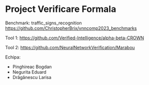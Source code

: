 # Project Verificare Formala

Benchmark: traffic_signs_recognition https://github.com/ChristopherBrix/vnncomp2023_benchmarks

Tool 1: https://github.com/Verified-Intelligence/alpha-beta-CROWN

Tool 2: https://github.com/NeuralNetworkVerification/Marabou

Echipa: 
- Pinghireac Bogdan
- Negurita Eduard
- Drăgănescu Larisa
